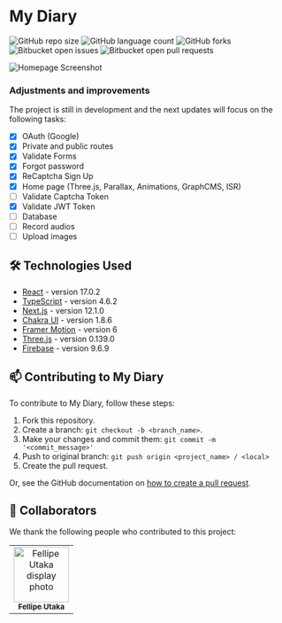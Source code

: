 # My Diary

![GitHub repo size](https://img.shields.io/github/repo-size/fellipeutaka/mydiary?style=for-the-badge)
![GitHub language count](https://img.shields.io/github/languages/count/fellipeutaka/mydiary?style=for-the-badge)
![GitHub forks](https://img.shields.io/github/forks/fellipeutaka/mydiary?style=for-the-badge)
![Bitbucket open issues](https://img.shields.io/bitbucket/issues/fellipeutaka/mydiary?style=for-the-badge)
![Bitbucket open pull requests](https://img.shields.io/bitbucket/pr-raw/fellipeutaka/mydiary?style=for-the-badge)

<img src="https://user-images.githubusercontent.com/68625746/160987371-f35aac27-de11-4e50-83fd-753fd0046821.png" alt="Homepage Screenshot">

### Adjustments and improvements

The project is still in development and the next updates will focus on the following tasks:
 
- [x] OAuth (Google)
- [x] Private and public routes
- [x] Validate Forms
- [x] Forgot password
- [x] ReCaptcha Sign Up
- [x] Home page (Three.js, Parallax, Animations, GraphCMS, ISR)
- [ ] Validate Captcha Token
- [x] Validate JWT Token
- [ ] Database
- [ ] Record audios
- [ ] Upload images

## 🛠 Technologies Used

- [React](https://reactjs.org/) - version 17.0.2
- [TypeScript](https://www.typescriptlang.org/) - version 4.6.2
- [Next.js](https://nextjs.org/) - version 12.1.0
- [Chakra UI](https://chakra-ui.com/) - version 1.8.6
- [Framer Motion](https://www.framer.com/motion/) - version 6
- [Three.js](https://threejs.org/) - version 0.139.0
- [Firebase](https://firebase.google.com/) - version 9.6.9

## 📫 Contributing to My Diary

To contribute to My Diary, follow these steps:

1. Fork this repository.
2. Create a branch: `git checkout -b <branch_name>`.
3. Make your changes and commit them: `git commit -m '<commit_message>'`
4. Push to original branch: `git push origin <project_name> / <local>`
5. Create the pull request.

Or, see the GitHub documentation on [how to create a pull request](https://help.github.com/en/github/collaborating-with-issues-and-pull-requests/creating-a-pull-request).

## 🤝 Collaborators

We thank the following people who contributed to this project:
<table>
  <tr>
    <td align="center">
      <a href="https://github.com/FellipeUtaka">
        <img src="https://github.com/fellipeutaka.png" width="100px;" alt="Fellipe Utaka display photo"/><br>
        <sub>
          <b>Fellipe Utaka</b>
        </sub>
      </a>
    </td>
  </tr>
</table>
